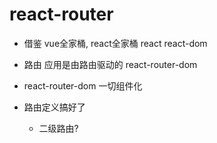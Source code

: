 # react-router

- 借鉴 vue全家桶, react全家桶
  react
  react-dom
- 路由
  应用是由路由驱动的
  react-router-dom

- react-router-dom 一切组件化
- 路由定义搞好了
  <Route />
  - 二级路由?